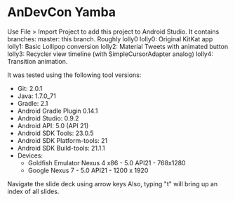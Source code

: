 
# AnDevCon Yamba

Use File > Import Project to add this project to Android Studio.
It contains branches:
master: this branch.  Roughly lolly0
lolly0: Original KitKat app
lolly1: Basic Lollipop conversion
lolly2: Material Tweets with animated button
lolly3: Recycler view timeline (with SimpleCursorAdapter analog)
lolly4: Transition animation.

It was tested using the following tool versions:
 * Git: 2.0.1
 * Java: 1.7.0_71
 * Gradle: 2.1
 * Android Gradle Plugin 0.14.1
 * Android Studio: 0.9.2
 * Android API: 5.0 (API 21)
 * Android SDK Tools: 23.0.5
 * Android SDK Platform-tools: 21
 * Android SDK Build-tools: 21.1.1
 * Devices:
   * Goldfish Emulator Nexus 4 x86 - 5.0 API21 - 768x1280
   * Google Nexus 7 - 5.0 API21 - 1200 x 1920

Navigate the slide deck using arrow keys
Also, typing "t" will bring up an index of all slides.

